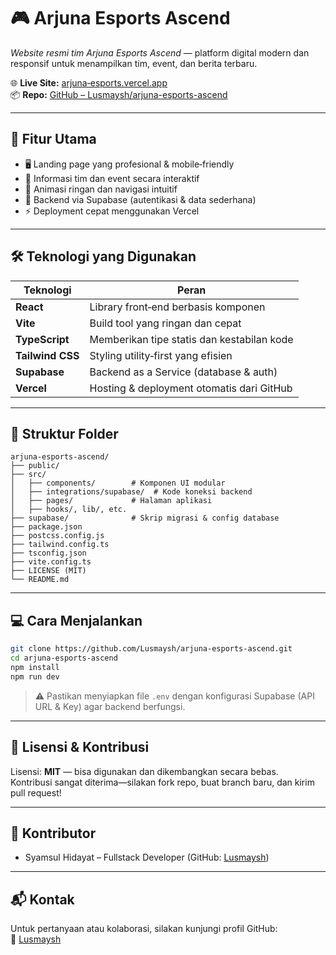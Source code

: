 # 🎮 Arjuna Esports Ascend

*Website resmi tim Arjuna Esports Ascend* — platform digital modern dan responsif untuk menampilkan tim, event, dan berita terbaru.

🌐 **Live Site:** [arjuna‑esports.vercel.app](https://arjuna-esports.vercel.app)  
📦 **Repo:** [GitHub – Lusmaysh/arjuna-esports-ascend](https://github.com/Lusmaysh/arjuna-esports-ascend)

---

## 🚀 Fitur Utama

- 🖥️ Landing page yang profesional & mobile‑friendly  
- 📅 Informasi tim dan event secara interaktif  
- 🎨 Animasi ringan dan navigasi intuitif  
- 🔐 Backend via Supabase (autentikasi & data sederhana)  
- ⚡ Deployment cepat menggunakan Vercel

---

## 🛠️ Teknologi yang Digunakan

| Teknologi     | Peran |
|---------------|-------|
| **React**     | Library front‑end berbasis komponen |
| **Vite**      | Build tool yang ringan dan cepat |
| **TypeScript**| Memberikan tipe statis dan kestabilan kode |
| **Tailwind CSS** | Styling utility‑first yang efisien |
| **Supabase**  | Backend as a Service (database & auth) |
| **Vercel**    | Hosting & deployment otomatis dari GitHub |

---

## 📂 Struktur Folder

```
arjuna-esports-ascend/
├── public/
├── src/
│   ├── components/        # Komponen UI modular
│   ├── integrations/supabase/  # Kode koneksi backend
│   ├── pages/             # Halaman aplikasi
│   ├── hooks/, lib/, etc.
├── supabase/              # Skrip migrasi & config database
├── package.json
├── postcss.config.js
├── tailwind.config.ts
├── tsconfig.json
├── vite.config.ts
├── LICENSE (MIT)
└── README.md
```

---

## 💻 Cara Menjalankan

```bash
git clone https://github.com/Lusmaysh/arjuna-esports-ascend.git
cd arjuna-esports-ascend
npm install
npm run dev
```

> ⚠️ Pastikan menyiapkan file `.env` dengan konfigurasi Supabase (API URL & Key) agar backend berfungsi.

---

## 📄 Lisensi & Kontribusi

Lisensi: **MIT** — bisa digunakan dan dikembangkan secara bebas.  
Kontribusi sangat diterima—silakan fork repo, buat branch baru, dan kirim pull request!

---

## 👤 Kontributor

- Syamsul Hidayat – Fullstack Developer (GitHub: [Lusmaysh](https://github.com/Lusmaysh))

---

## 📬 Kontak

Untuk pertanyaan atau kolaborasi, silakan kunjungi profil GitHub:  
🔗 [Lusmaysh](https://github.com/Lusmaysh)
